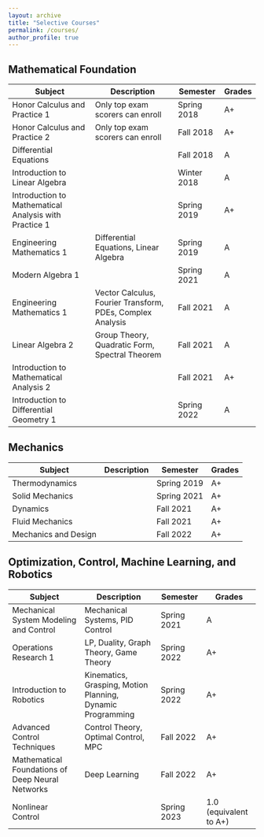```yaml
---
layout: archive
title: "Selective Courses"
permalink: /courses/
author_profile: true
---
```

## Mathematical Foundation
| Subject     | Description  | Semester     | Grades |
|-------------|--------------|--------------|--------|
| Honor Calculus and Practice 1 | Only top exam scorers can enroll  | Spring 2018  | A+     |
| Honor Calculus and Practice 2 | Only top exam scorers can enroll  | Fall 2018  | A+     |
| Differential Equations |   | Fall 2018  | A      |
| Introduction to Linear Algebra |   | Winter 2018  | A      |
| Introduction to Mathematical Analysis with Practice 1 |   | Spring 2019  | A+     |
| Engineering Mathematics 1 | Differential Equations, Linear Algebra  | Spring 2019  | A     |
| Modern Algebra 1 |   | Spring 2021  | A      |
| Engineering Mathematics 1 | Vector Calculus, Fourier Transform, PDEs, Complex Analysis  | Fall 2021  | A      |
| Linear Algebra 2 | Group Theory, Quadratic Form, Spectral Theorem  | Fall 2021  | A      |
| Introduction to Mathematical Analysis 2 |  | Fall 2021  | A+      |
| Introduction to Differential Geometry 1 |  | Spring 2022  | A      |


## Mechanics

| Subject     | Description  | Semester     | Grades |
|-------------|--------------|--------------|--------|
| Thermodynamics |   | Spring 2019  | A+     |
| Solid Mechanics |   | Spring 2021  | A+     |
| Dynamics |   | Fall 2021  | A+     |
| Fluid Mechanics |   | Fall 2021  | A+     |
| Mechanics and Design |   | Fall 2022  | A+     |



## Optimization, Control, Machine Learning, and Robotics

| Subject     | Description  | Semester     | Grades |
|-------------|--------------|--------------|--------|
| Mechanical System Modeling and Control | Mechanical Systems, PID Control | Spring 2021  | A     |
| Operations Research 1 | LP, Duality, Graph Theory, Game Theory | Spring 2022  | A+     |
| Introduction to Robotics | Kinematics, Grasping, Motion Planning, Dynamic Programming | Spring 2022  | A+     |
| Advanced Control Techniques | Control Theory, Optimal Control, MPC | Fall 2022  | A+     |
| Mathematical Foundations of Deep Neural Networks | Deep Learning | Fall 2022  | A+     |
| Nonlinear Control |  | Spring 2023  | 1.0 (equivalent to A+)     |

